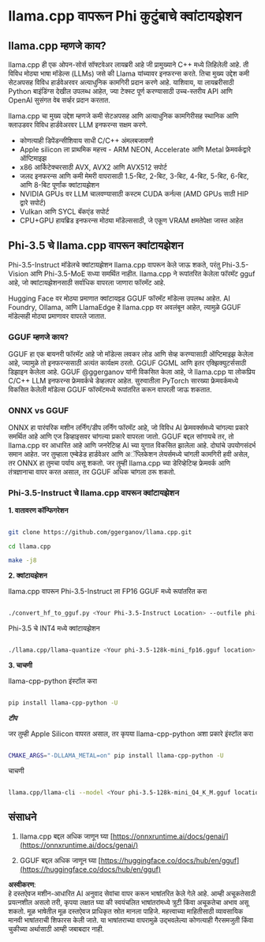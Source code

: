 # **llama.cpp वापरून Phi कुटुंबाचे क्वांटायझेशन**

## **llama.cpp म्हणजे काय?**

llama.cpp ही एक ओपन-सोर्स सॉफ्टवेअर लायब्ररी आहे जी प्रामुख्याने C++ मध्ये लिहिलेली आहे. ती विविध मोठ्या भाषा मॉडेल्स (LLMs) जसे की Llama यांच्यावर इनफरन्स करते. तिचा मुख्य उद्देश कमी सेटअपसह विविध हार्डवेअरवर अत्याधुनिक कामगिरी प्रदान करणे आहे. याशिवाय, या लायब्ररीसाठी Python बाइंडिंग्स देखील उपलब्ध आहेत, ज्या टेक्स्ट पूर्ण करण्यासाठी उच्च-स्तरीय API आणि OpenAI सुसंगत वेब सर्व्हर प्रदान करतात.

llama.cpp चा मुख्य उद्देश म्हणजे कमी सेटअपसह आणि अत्याधुनिक कामगिरीसह स्थानिक आणि क्लाउडवर विविध हार्डवेअरवर LLM इनफरन्स सक्षम करणे.

- कोणत्याही डिपेंडन्सीशिवाय साधी C/C++ अंमलबजावणी
- Apple silicon ला प्राथमिक महत्त्व - ARM NEON, Accelerate आणि Metal फ्रेमवर्कद्वारे ऑप्टिमाइझ
- x86 आर्किटेक्चरसाठी AVX, AVX2 आणि AVX512 सपोर्ट
- जलद इनफरन्स आणि कमी मेमरी वापरासाठी 1.5-बिट, 2-बिट, 3-बिट, 4-बिट, 5-बिट, 6-बिट, आणि 8-बिट पूर्णांक क्वांटायझेशन
- NVIDIA GPUs वर LLM चालवण्यासाठी कस्टम CUDA कर्नल्स (AMD GPUs साठी HIP द्वारे सपोर्ट)
- Vulkan आणि SYCL बॅकएंड सपोर्ट
- CPU+GPU हायब्रिड इनफरन्स मोठ्या मॉडेल्ससाठी, जे एकूण VRAM क्षमतेपेक्षा जास्त आहेत

## **Phi-3.5 चे llama.cpp वापरून क्वांटायझेशन**

Phi-3.5-Instruct मॉडेलचे क्वांटायझेशन llama.cpp वापरून केले जाऊ शकते, परंतु Phi-3.5-Vision आणि Phi-3.5-MoE सध्या समर्थित नाहीत. llama.cpp ने रूपांतरित केलेला फॉरमॅट gguf आहे, जो क्वांटायझेशनसाठी सर्वाधिक वापरला जाणारा फॉरमॅट आहे.

Hugging Face वर मोठ्या प्रमाणात क्वांटायझ्ड GGUF फॉरमॅट मॉडेल्स उपलब्ध आहेत. AI Foundry, Ollama, आणि LlamaEdge हे llama.cpp वर अवलंबून आहेत, त्यामुळे GGUF मॉडेल्सही मोठ्या प्रमाणावर वापरले जातात.

### **GGUF म्हणजे काय?**

GGUF हा एक बायनरी फॉरमॅट आहे जो मॉडेल्स लवकर लोड आणि सेव्ह करण्यासाठी ऑप्टिमाइझ केलेला आहे, ज्यामुळे तो इनफरन्ससाठी अत्यंत कार्यक्षम ठरतो. GGUF GGML आणि इतर एक्झिक्युटर्ससाठी डिझाइन केलेला आहे. GGUF @ggerganov यांनी विकसित केला आहे, जे llama.cpp या लोकप्रिय C/C++ LLM इनफरन्स फ्रेमवर्कचे डेव्हलपर आहेत. सुरुवातीला PyTorch सारख्या फ्रेमवर्कमध्ये विकसित केलेली मॉडेल्स GGUF फॉरमॅटमध्ये रूपांतरित करून वापरली जाऊ शकतात.

### **ONNX vs GGUF**

ONNX हा पारंपरिक मशीन लर्निंग/डीप लर्निंग फॉरमॅट आहे, जो विविध AI फ्रेमवर्क्समध्ये चांगल्या प्रकारे समर्थित आहे आणि एज डिव्हाइसवर चांगल्या प्रकारे वापरला जातो. GGUF बद्दल सांगायचे तर, तो llama.cpp वर आधारित आहे आणि जनरेटिव्ह AI च्या युगात विकसित झालेला आहे. दोघांचे उपयोगसंदर्भ समान आहेत. जर तुम्हाला एम्बेडेड हार्डवेअर आणि अॅप्लिकेशन लेयर्समध्ये चांगली कामगिरी हवी असेल, तर ONNX हा तुमचा पर्याय असू शकतो. जर तुम्ही llama.cpp च्या डेरिव्हेटिव्ह फ्रेमवर्क आणि तंत्रज्ञानाचा वापर करत असाल, तर GGUF अधिक चांगला ठरू शकतो.

### **Phi-3.5-Instruct चे llama.cpp वापरून क्वांटायझेशन**

**1. वातावरण कॉन्फिगरेशन**


```bash

git clone https://github.com/ggerganov/llama.cpp.git

cd llama.cpp

make -j8

```


**2. क्वांटायझेशन**

llama.cpp वापरून Phi-3.5-Instruct ला FP16 GGUF मध्ये रूपांतरित करा


```bash

./convert_hf_to_gguf.py <Your Phi-3.5-Instruct Location> --outfile phi-3.5-128k-mini_fp16.gguf

```

Phi-3.5 चे INT4 मध्ये क्वांटायझेशन


```bash

./llama.cpp/llama-quantize <Your phi-3.5-128k-mini_fp16.gguf location> ./gguf/phi-3.5-128k-mini_Q4_K_M.gguf Q4_K_M

```


**3. चाचणी**

llama-cpp-python इंस्टॉल करा


```bash

pip install llama-cpp-python -U

```

***टीप*** 

जर तुम्ही Apple Silicon वापरत असाल, तर कृपया llama-cpp-python अशा प्रकारे इंस्टॉल करा


```bash

CMAKE_ARGS="-DLLAMA_METAL=on" pip install llama-cpp-python -U

```

चाचणी 


```bash

llama.cpp/llama-cli --model <Your phi-3.5-128k-mini_Q4_K_M.gguf location> --prompt "<|user|>\nCan you introduce .NET<|end|>\n<|assistant|>\n"  --gpu-layers 10

```



## **संसाधने**

1. llama.cpp बद्दल अधिक जाणून घ्या [https://onnxruntime.ai/docs/genai/](https://onnxruntime.ai/docs/genai/)

2. GGUF बद्दल अधिक जाणून घ्या [https://huggingface.co/docs/hub/en/gguf](https://huggingface.co/docs/hub/en/gguf)

**अस्वीकरण**:  
हे दस्तऐवज मशीन-आधारित AI अनुवाद सेवांचा वापर करून भाषांतरित केले गेले आहे. आम्ही अचूकतेसाठी प्रयत्नशील असलो तरी, कृपया लक्षात घ्या की स्वयंचलित भाषांतरांमध्ये त्रुटी किंवा अचूकतेचा अभाव असू शकतो. मूळ भाषेतील मूळ दस्तऐवज प्राधिकृत स्रोत मानला पाहिजे. महत्त्वाच्या माहितीसाठी व्यावसायिक मानवी भाषांतराची शिफारस केली जाते. या भाषांतराच्या वापरामुळे उद्भवलेल्या कोणत्याही गैरसमजुती किंवा चुकीच्या अर्थासाठी आम्ही जबाबदार नाही.